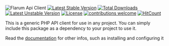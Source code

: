 ![Flarum Api Client](https://docs.maicol07.it/flarum-api-client/flarum-api-client.png)
[![Latest Stable Version](https://poser.pugx.org/maicol07/flarum-api-client/v)](//packagist.org/packages/maicol07/flarum-api-client)
[![Total Downloads](https://poser.pugx.org/maicol07/flarum-api-client/downloads)](//packagist.org/packages/maicol07/flarum-api-client)
[![Latest Unstable Version](https://poser.pugx.org/maicol07/flarum-api-client/v/unstable)](//packagist.org/packages/maicol07/flarum-api-client)
[![License](https://poser.pugx.org/maicol07/flarum-api-client/license)](//packagist.org/packages/maicol07/flarum-api-client)
[![contributions welcome](https://img.shields.io/badge/contributions-welcome-brightgreen.svg?style=flat)](https://github.com/dwyl/esta/issues)
[![HitCount](http://hits.dwyl.com/maicol07/flarum_sso_php_plugin.svg)](http://hits.dwyl.com/maicol07/flarum_sso_php_plugin)

This is a generic PHP API client for use in any project. You can simply include this package as a dependency to your project to use it.

Read the [documentation](https://docs.maicol07.it/en/flarum-api-client) for other infos, such as installing and configuring it
